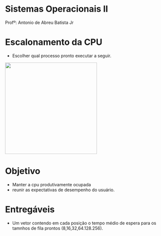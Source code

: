 # Sistemas Operacionais II

Profº: Antonio de Abreu Batista Jr


#  Escalonamento da CPU
- Escolher qual processo pronto executar a seguir.

<p>
<code><img height="300" src="https://deinfo.uepg.br/~alunoso/2020/SO/EscalonamentocomPrioridades/EscalonamentoPrioridades_arquivos/image002.jpg"></code>
</p>

# Objetivo
- Manter a cpu produtivamente ocupada
- reunir as expectativas de desempenho do usuário.

# Entregáveis
- Um vetor contendo em cada posição o tempo médio de espera para os tamnhos de fila prontos (8,16,32,64.128.256).
